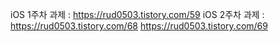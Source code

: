 iOS 1주차 과제 : https://rud0503.tistory.com/59
iOS 2주차 과제 : https://rud0503.tistory.com/68
                https://rud0503.tistory.com/69
